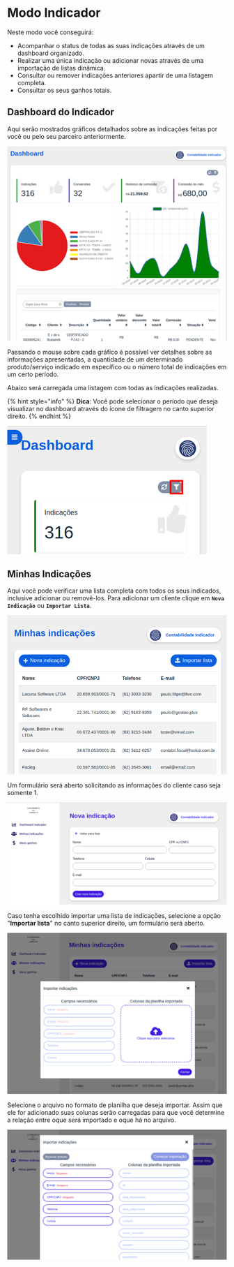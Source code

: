 # Modo Indicador

Neste modo você conseguirá:

- Acompanhar o status de todas as suas indicações através de um dashboard organizado.
- Realizar uma única indicação ou adicionar novas através de uma importação de listas dinâmica.
- Consultar ou remover indicações anteriores apartir de uma listagem completa.
- Consultar os seus ganhos totais.

## Dashboard do Indicador

Aqui serão mostrados gráficos detalhados sobre as indicações feitas por você ou pelo seu parceiro anteriormente.

<div class="center">
  <img class="guide_image" src="/ERP/assets/portal/3_portal.png">
</div>

Passando o mouse sobre cada gráfico é possível ver detalhes sobre as informações apresentadas, a quantidade de um determinado produto/serviço indicado em específico ou o número total de indicações em um certo período.

Abaixo será carregada uma listagem com todas as indicações realizadas.

{% hint style="info" %}
**Dica**: Você pode selecionar o período que deseja visualizar no dashboard através do ícone de filtragem no canto superior direito.
{% endhint %}

<div class="center">
  <img class="guide_image" src="/ERP/assets/portal/4_portal.png">
</div>

## Minhas Indicações

Aqui você pode verificar uma lista completa com todos os seus indicados, inclusive adicionar ou removê-los. Para adicionar um cliente clique em **`Nova Indicação`** ou **`Importar Lista`**.

<div class="center">
  <img class="guide_image" src="/ERP/assets/portal/6_portal.png">
</div>

Um formulário será aberto solicitando as informações do cliente caso seja somente 1.

<div class="center">
  <img class="guide_image" src="/ERP/assets/portal/7_portal.png">
</div>

Caso tenha escolhido importar uma lista de indicações, selecione a opção "**Importar lista**" no canto superior direito, um formulário será aberto.

<div class="center">
  <img class="guide_image" src="/ERP/assets/portal/8_portal.png">
</div>

Selecione o arquivo no formato de planilha que deseja importar. Assim que ele for adicionado suas colunas serão carregadas para que você determine a relação entre oque será importado e oque há no arquivo.

<div class="center">
  <img class="guide_image" src="/ERP/assets/portal/9_portal.png">
</div>